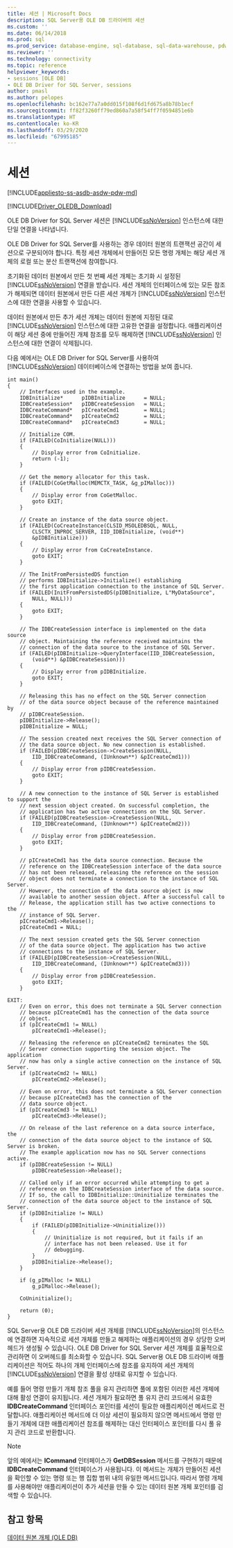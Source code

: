 ```yaml
---
title: 세션 | Microsoft Docs
description: SQL Server용 OLE DB 드라이버의 세션
ms.custom: ''
ms.date: 06/14/2018
ms.prod: sql
ms.prod_service: database-engine, sql-database, sql-data-warehouse, pdw
ms.reviewer: ''
ms.technology: connectivity
ms.topic: reference
helpviewer_keywords:
- sessions [OLE DB]
- OLE DB Driver for SQL Server, sessions
author: pmasl
ms.author: pelopes
ms.openlocfilehash: bc162e77a7a0dd015f108f6d1fd675a8b78b1ecf
ms.sourcegitcommit: ff82f3260ff79ed860a7a58f54ff7f0594851e6b
ms.translationtype: HT
ms.contentlocale: ko-KR
ms.lasthandoff: 03/29/2020
ms.locfileid: "67995185"
---
```

# <a name="sessions"></a>세션
[!INCLUDE[appliesto-ss-asdb-asdw-pdw-md](../../../includes/appliesto-ss-asdb-asdw-pdw-md.md)]

[!INCLUDE[Driver_OLEDB_Download](../../../includes/driver_oledb_download.md)]

  OLE DB Driver for SQL Server 세션은 [!INCLUDE[ssNoVersion](../../../includes/ssnoversion-md.md)] 인스턴스에 대한 단일 연결을 나타냅니다.  
  
 OLE DB Driver for SQL Server를 사용하는 경우 데이터 원본의 트랜잭션 공간이 세션으로 구분되어야 합니다. 특정 세션 개체에서 만들어진 모든 명령 개체는 해당 세션 개체의 로컬 또는 분산 트랜잭션에 참여합니다.  
  
 초기화된 데이터 원본에서 만든 첫 번째 세션 개체는 초기화 시 설정된 [!INCLUDE[ssNoVersion](../../../includes/ssnoversion-md.md)] 연결을 받습니다. 세션 개체의 인터페이스에 있는 모든 참조가 해제되면 데이터 원본에서 만든 다른 세션 개체가 [!INCLUDE[ssNoVersion](../../../includes/ssnoversion-md.md)] 인스턴스에 대한 연결을 사용할 수 있습니다.  
  
 데이터 원본에서 만든 추가 세션 개체는 데이터 원본에 지정된 대로 [!INCLUDE[ssNoVersion](../../../includes/ssnoversion-md.md)] 인스턴스에 대한 고유한 연결을 설정합니다. 애플리케이션이 해당 세션 중에 만들어진 개체 참조를 모두 해제하면 [!INCLUDE[ssNoVersion](../../../includes/ssnoversion-md.md)] 인스턴스에 대한 연결이 삭제됩니다.  
  
 다음 예에서는 OLE DB Driver for SQL Server를 사용하여 [!INCLUDE[ssNoVersion](../../../includes/ssnoversion-md.md)] 데이터베이스에 연결하는 방법을 보여 줍니다.  
  
```  
int main()  
{  
    // Interfaces used in the example.  
    IDBInitialize*      pIDBInitialize      = NULL;  
    IDBCreateSession*   pIDBCreateSession   = NULL;  
    IDBCreateCommand*   pICreateCmd1        = NULL;  
    IDBCreateCommand*   pICreateCmd2        = NULL;  
    IDBCreateCommand*   pICreateCmd3        = NULL;  
  
    // Initialize COM.  
    if (FAILED(CoInitialize(NULL)))  
    {  
        // Display error from CoInitialize.  
        return (-1);  
    }  
  
    // Get the memory allocator for this task.  
    if (FAILED(CoGetMalloc(MEMCTX_TASK, &g_pIMalloc)))  
    {  
        // Display error from CoGetMalloc.  
        goto EXIT;  
    }  
  
    // Create an instance of the data source object.  
    if (FAILED(CoCreateInstance(CLSID_MSOLEDBSQL, NULL,  
        CLSCTX_INPROC_SERVER, IID_IDBInitialize, (void**)  
        &pIDBInitialize)))  
    {  
        // Display error from CoCreateInstance.  
        goto EXIT;  
    }  
  
    // The InitFromPersistedDS function   
    // performs IDBInitialize->Initialize() establishing  
    // the first application connection to the instance of SQL Server.  
    if (FAILED(InitFromPersistedDS(pIDBInitialize, L"MyDataSource",  
        NULL, NULL)))  
    {  
        goto EXIT;  
    }  
  
    // The IDBCreateSession interface is implemented on the data source  
    // object. Maintaining the reference received maintains the   
    // connection of the data source to the instance of SQL Server.  
    if (FAILED(pIDBInitialize->QueryInterface(IID_IDBCreateSession,  
        (void**) &pIDBCreateSession)))  
    {  
        // Display error from pIDBInitialize.  
        goto EXIT;  
    }  
  
    // Releasing this has no effect on the SQL Server connection  
    // of the data source object because of the reference maintained by  
    // pIDBCreateSession.  
    pIDBInitialize->Release();  
    pIDBInitialize = NULL;  
  
    // The session created next receives the SQL Server connection of  
    // the data source object. No new connection is established.  
    if (FAILED(pIDBCreateSession->CreateSession(NULL,  
        IID_IDBCreateCommand, (IUnknown**) &pICreateCmd1)))  
    {  
        // Display error from pIDBCreateSession.  
        goto EXIT;  
    }  
  
    // A new connection to the instance of SQL Server is established to support the  
    // next session object created. On successful completion, the  
    // application has two active connections on the SQL Server.  
    if (FAILED(pIDBCreateSession->CreateSession(NULL,  
        IID_IDBCreateCommand, (IUnknown**) &pICreateCmd2)))  
    {  
        // Display error from pIDBCreateSession.  
        goto EXIT;  
    }  
  
    // pICreateCmd1 has the data source connection. Because the  
    // reference on the IDBCreateSession interface of the data source  
    // has not been released, releasing the reference on the session  
    // object does not terminate a connection to the instance of SQL Server.  
    // However, the connection of the data source object is now   
    // available to another session object. After a successful call to   
    // Release, the application still has two active connections to the   
    // instance of SQL Server.  
    pICreateCmd1->Release();  
    pICreateCmd1 = NULL;  
  
    // The next session created gets the SQL Server connection  
    // of the data source object. The application has two active  
    // connections to the instance of SQL Server.  
    if (FAILED(pIDBCreateSession->CreateSession(NULL,  
        IID_IDBCreateCommand, (IUnknown**) &pICreateCmd3)))  
    {  
        // Display error from pIDBCreateSession.  
        goto EXIT;  
    }  
  
EXIT:  
    // Even on error, this does not terminate a SQL Server connection   
    // because pICreateCmd1 has the connection of the data source   
    // object.  
    if (pICreateCmd1 != NULL)  
        pICreateCmd1->Release();  
  
    // Releasing the reference on pICreateCmd2 terminates the SQL  
    // Server connection supporting the session object. The application  
    // now has only a single active connection on the instance of SQL Server.  
    if (pICreateCmd2 != NULL)  
        pICreateCmd2->Release();  
  
    // Even on error, this does not terminate a SQL Server connection   
    // because pICreateCmd3 has the connection of the   
    // data source object.  
    if (pICreateCmd3 != NULL)  
        pICreateCmd3->Release();  
  
    // On release of the last reference on a data source interface, the  
    // connection of the data source object to the instance of SQL Server is broken.  
    // The example application now has no SQL Server connections active.  
    if (pIDBCreateSession != NULL)  
        pIDBCreateSession->Release();  
  
    // Called only if an error occurred while attempting to get a   
    // reference on the IDBCreateSession interface of the data source.  
    // If so, the call to IDBInitialize::Uninitialize terminates the   
    // connection of the data source object to the instance of SQL Server.  
    if (pIDBInitialize != NULL)  
    {  
        if (FAILED(pIDBInitialize->Uninitialize()))  
        {  
            // Uninitialize is not required, but it fails if an  
            // interface has not been released. Use it for  
            // debugging.  
        }  
        pIDBInitialize->Release();  
    }  
  
    if (g_pIMalloc != NULL)  
        g_pIMalloc->Release();  
  
    CoUninitialize();  
  
    return (0);  
}  
```  
  
 SQL Server용 OLE DB 드라이버 세션 개체를 [!INCLUDE[ssNoVersion](../../../includes/ssnoversion-md.md)]의 인스턴스에 연결하면 지속적으로 세션 개체를 만들고 해제하는 애플리케이션의 경우 상당한 오버헤드가 생성될 수 있습니다. OLE DB Driver for SQL Server 세션 개체를 효율적으로 관리하면 이 오버헤드를 최소화할 수 있습니다. SQL Server용 OLE DB 드라이버 애플리케이션은 적어도 하나의 개체 인터페이스에 참조를 유지하여 세션 개체의 [!INCLUDE[ssNoVersion](../../../includes/ssnoversion-md.md)] 연결을 활성 상태로 유지할 수 있습니다.  
  
 예를 들어 명령 만들기 개체 참조 풀을 유지 관리하면 풀에 포함된 이러한 세션 개체에 대해 활성 연결이 유지됩니다. 세션 개체가 필요하면 풀 유지 관리 코드에서 유효한 **IDBCreateCommand** 인터페이스 포인터를 세션이 필요한 애플리케이션 메서드로 전달합니다. 애플리케이션 메서드에 더 이상 세션이 필요하지 않으면 메서드에서 명령 만들기 개체에 대한 애플리케이션 참조를 해제하는 대신 인터페이스 포인터를 다시 풀 유지 관리 코드로 반환합니다.  
  
> [!NOTE]  
>  앞의 예에서는 **ICommand** 인터페이스가 **GetDBSession** 메서드를 구현하기 때문에 **IDBCreateCommand** 인터페이스가 사용됩니다. 이 메서드는 개체가 만들어진 세션을 확인할 수 있는 명령 또는 행 집합 범위 내의 유일한 메서드입니다. 따라서 명령 개체를 사용해야만 애플리케이션이 추가 세션을 만들 수 있는 데이터 원본 개체 포인터를 검색할 수 있습니다.  
  
## <a name="see-also"></a>참고 항목  
 [데이터 원본 개체 &#40;OLE DB&#41;](../../oledb/ole-db-data-source-objects/data-source-objects-ole-db.md)  
  
  
